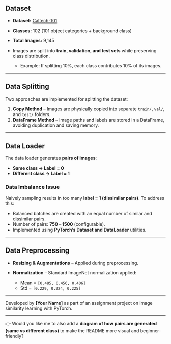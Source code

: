 ## Dataset

* **Dataset:** [Caltech-101](http://www.vision.caltech.edu/Image_Datasets/Caltech101/)
* **Classes:** 102 (101 object categories + background class)
* **Total Images:** 9,145
* Images are split into **train, validation, and test sets** while preserving class distribution.

  * Example: If splitting 10%, each class contributes 10% of its images.

---

## Data Splitting

Two approaches are implemented for splitting the dataset:

1. **Copy Method** – Images are physically copied into separate `train/`, `val/`, and `test/` folders.
2. **DataFrame Method** – Image paths and labels are stored in a DataFrame, avoiding duplication and saving memory.

---

## Data Loader

The data loader generates **pairs of images**:

* **Same class → Label = 0**
* **Different class → Label = 1**

### Data Imbalance Issue

Naively sampling results in too many **label = 1 (dissimilar pairs)**.
To address this:

* Balanced batches are created with an equal number of similar and dissimilar pairs.
* Number of pairs: **750 – 1500** (configurable).
* Implemented using **PyTorch’s Dataset and DataLoader** utilities.

---

## Data Preprocessing

* **Resizing & Augmentations** – Applied during preprocessing.
* **Normalization** – Standard ImageNet normalization applied:

  * Mean = `[0.485, 0.456, 0.406]`
  * Std = `[0.229, 0.224, 0.225]`

---

Developed by **\[Your Name]** as part of an assignment project on image similarity learning with PyTorch.

---

👉 Would you like me to also add a **diagram of how pairs are generated (same vs different class)** to make the README more visual and beginner-friendly?

